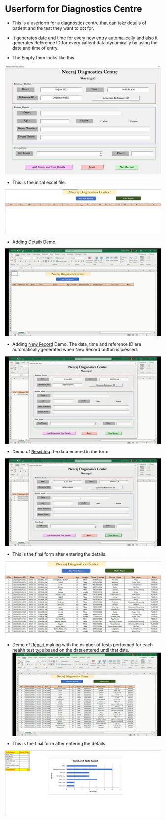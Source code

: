 # Userform for Diagnostics Centre

- This is a userform for a diagnostics centre that can take details of patient and the test they want to opt for.

- It generates date and time for every new entry automatically and also it generates Reference ID for every patient data dynamically by  using the date and time of entry.

- The Empty form looks like this.

![emptyform](/Screenshots/Empty%20Form.jpeg)

- This is the initial excel file.

![initialfile](/Screenshots/initial%20form.jpeg)

- <a href="https://user-images.githubusercontent.com/86230018/227480339-23eae173-df73-4e8e-8c6b-511051232dde.mp4" text-decoration = none>Adding Details</a> Demo.

![adddetails](/Screenshots/Add%20details.gif)

- Adding <a href="https://user-images.githubusercontent.com/86230018/227484260-bb68fb3d-cad8-4b20-aa9b-8497cd9b6526.mp4" text-decoration = none>New Record</a> Demo. The data, time and reference ID are automatically generated when New Record button is pressed.

![newrecord](/Screenshots/New%20Record.gif)

- Demo of <a href="https://user-images.githubusercontent.com/86230018/227484337-f636ff30-1301-474e-b6ee-058af9092291.mp4" text-decoration = none>Resetting</a> the data entered in the form.

![reset](/Screenshots/Reset.gif)

- This is the final form after entering the details.

![finalform](/Screenshots/final%20form.jpeg)

- Demo of <a href="https://user-images.githubusercontent.com/86230018/227484337-f636ff30-1301-474e-b6ee-058af9092291.mp4" text-decoration = none>Report </a>making with the number of tests performed for each health test type based on the data entered until that date.
![reset](/Screenshots/Report%20making.gif)

- This is the final form after entering the details.

![finalform](/Screenshots/final%20report.jpg)
